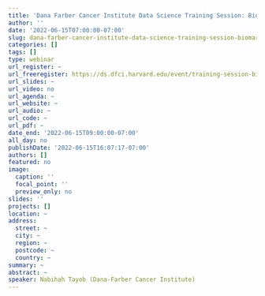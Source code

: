 ```yaml
---
title: 'Dana Farber Cancer Institute Data Science Training Session: Biomarkers in Cancer Research'
author: ''
date: '2022-06-15T07:00:00-07:00'
slug: dana-farber-cancer-institute-data-science-training-session-biomarkers-in-cancer-research
categories: []
tags: []
type: webinar
url_register: ~
url_freeregister: https://ds.dfci.harvard.edu/event/training-session-biomarkers-in-cancer-research/
url_slides: ~
url_video: no
url_agenda: ~
url_website: ~
url_audio: ~
url_code: ~
url_pdf: ~
date_end: '2022-06-15T09:00:00-07:00'
all_day: no
publishDate: '2022-06-15T16:07:17-07:00'
authors: []
featured: no
image:
  caption: ''
  focal_point: ''
  preview_only: no
slides: ''
projects: []
location: ~
address:
  street: ~
  city: ~
  region: ~
  postcode: ~
  country: ~
summary: ~
abstract: ~
speaker: Nabihah Tayob (Dana-Farber Cancer Institute)
---
```

<!--more-->

